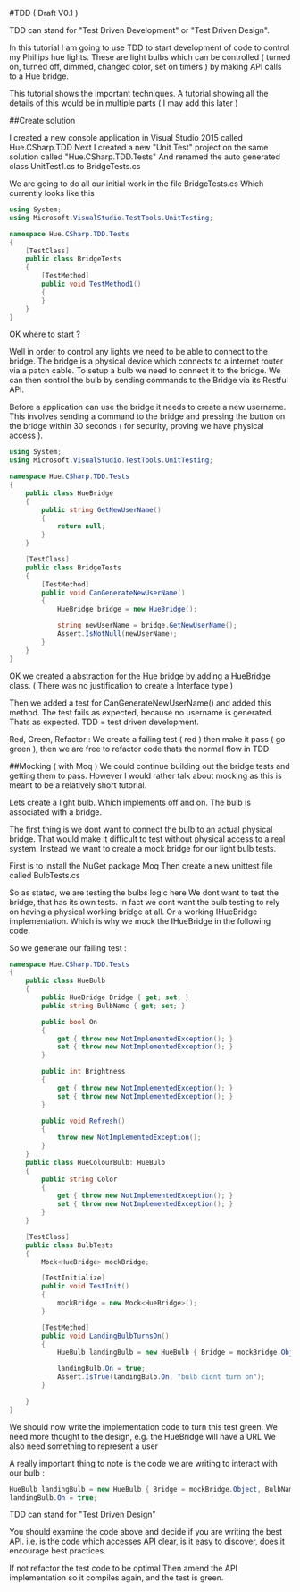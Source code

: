 #TDD ( Draft V0.1 )

TDD can stand for "Test Driven Development" or "Test Driven Design".

In this tutorial I am going to use TDD to start development of code to control my Phillips hue lights.
These are light bulbs which can be controlled ( turned on, turned off, dimmed, changed color, set on timers ) by making API calls to a Hue bridge.

This tutorial shows the important techniques. 
A tutorial showing all the details of this would be in multiple parts ( I may add this later )

##Create solution

I created a new console application in Visual Studio 2015 called Hue.CSharp.TDD
Next I created a new "Unit Test" project on the same solution called "Hue.CSharp.TDD.Tests"
And renamed the auto generated class UnitTest1.cs to BridgeTests.cs

We are going to do all our initial work in the file BridgeTests.cs
Which currently looks like this
```c#
using System;
using Microsoft.VisualStudio.TestTools.UnitTesting;

namespace Hue.CSharp.TDD.Tests
{
    [TestClass]
    public class BridgeTests
    {
        [TestMethod]
        public void TestMethod1()
        {
        }
    }
}
```

OK where to start ?

Well in order to control any lights we need to be able to connect to the bridge.
The bridge is a physical device which connects to a internet router via a patch cable.
To setup a bulb we need to connect it to the bridge.
We can then control the bulb by sending commands to the Bridge via its Restful API.

Before a application can use the bridge it needs to create a new username.
This involves sending a command to the bridge and pressing the button on the bridge within 30 seconds ( for security, proving we have physical access ).

```c#
using System;
using Microsoft.VisualStudio.TestTools.UnitTesting;

namespace Hue.CSharp.TDD.Tests
{
    public class HueBridge
    {
        public string GetNewUserName()
        {
            return null;
        }
    }

    [TestClass]
    public class BridgeTests
    {
        [TestMethod]
        public void CanGenerateNewUserName()
        {
            HueBridge bridge = new HueBridge();

            string newUserName = bridge.GetNewUserName();
            Assert.IsNotNull(newUserName);
        } 
    }
}
```

OK we created a abstraction for the Hue bridge by adding a HueBridge class.
( There was no justification to create a Interface type )

Then we added a test for CanGenerateNewUserName() and added this method.
The test fails as expected, because no username is generated.
Thats as expected.
TDD = test driven development.

Red, Green, Refactor : 
We create a failing test ( red ) then make it pass ( go green ), then we are free to refactor code
thats the normal flow in TDD


##Mocking ( with Moq )
We could continue building out the bridge tests and getting them to pass.
However I would rather talk about mocking as this is meant to be a relatively short tutorial.

Lets create a light bulb.
Which implements off and on.
The bulb is associated with a bridge.

The first thing is we dont want to connect the bulb to an actual physical bridge.
That would make it difficult to test without physical access to a real system.
Instead we want to create a mock bridge for our light bulb tests.

First is to install the NuGet package Moq
Then create a new unittest file called BulbTests.cs

So as stated, we are testing the bulbs logic here
We dont want to test the bridge, that has its own tests.
In fact we dont want the bulb testing to rely on having a physical working bridge at all.
Or a working IHueBridge implementation.
Which is why we mock the IHueBridge in the following code.


So we generate our failing test : 
```c#
namespace Hue.CSharp.TDD.Tests
{
    public class HueBulb
    {
        public HueBridge Bridge { get; set; }
        public string BulbName { get; set; }

        public bool On
        {
            get { throw new NotImplementedException(); }
            set { throw new NotImplementedException(); }
        }

        public int Brightness
        {
            get { throw new NotImplementedException(); }
            set { throw new NotImplementedException(); }
        }

        public void Refresh()
        {
            throw new NotImplementedException();
        }
    }
    public class HueColourBulb: HueBulb
    {
        public string Color
        {
            get { throw new NotImplementedException(); }
            set { throw new NotImplementedException(); }
        }
    }

    [TestClass]
    public class BulbTests
    {
        Mock<HueBridge> mockBridge;

        [TestInitialize]
        public void TestInit()
        {
            mockBridge = new Mock<HueBridge>();
        }

        [TestMethod]
        public void LandingBulbTurnsOn()
        {
            HueBulb landingBulb = new HueBulb { Bridge = mockBridge.Object, BulbName = "Landing" };

            landingBulb.On = true;
            Assert.IsTrue(landingBulb.On, "bulb didnt turn on");
        }

    }
}
```

We should now write the implementation code to turn this test green.
We need more thought to the design, e.g. the HueBridge will have a URL
We also need something to represent a user

A really important thing to note is the code we are writing to interact with our bulb :

```c#
HueBulb landingBulb = new HueBulb { Bridge = mockBridge.Object, BulbName = "Landing" };
landingBulb.On = true;
```

TDD can stand for "Test Driven Design"

You should examine the code above and decide if you are writing the best API.
i.e. is the code which accesses API clear, is it easy to discover, does it encourage best practices.

If not refactor the test code to be optimal
Then amend the API implementation so it compiles again, and the test is green.


